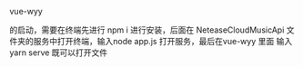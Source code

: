 vue-wyy 

的启动，需要在终端先进行 npm i 进行安装，后面在 NeteaseCloudMusicApi 文件夹的服务中打开终端，输入node app.js 打开服务，最后在vue-wyy 里面 输入 yarn serve 既可以打开文件